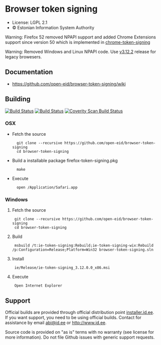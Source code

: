 # Browser token signing

 * License: LGPL 2.1
 * &copy; Estonian Information System Authority

Warning: Firefox 52 removed NPAPI support and added Chrome Extensions support since version 50 which is implemented in [chrome-token-signing](/open-eid/chrome-token-signing)

Warning: Removed Windows and Linux NPAPI code. Use [v3.12.2](https://github.com/open-eid/browser-token-signing/releases/tag/v3.12.2) release for legacy browesers.

## Documentation

 - https://github.com/open-eid/browser-token-signing/wiki

## Building
[![Build Status](https://travis-ci.org/open-eid/browser-token-signing.svg?branch=master)](https://travis-ci.org/open-eid/browser-token-signing)
[![Build Status](https://ci.appveyor.com/api/projects/status/github/open-eid/browser-token-signing?branch=master&svg=true)](https://ci.appveyor.com/project/open-eid/browser-token-signing)
[![Coverity Scan Build Status](https://scan.coverity.com/projects/3355/badge.svg)](https://scan.coverity.com/projects/3355)

### OSX

- Fetch the source

        git clone --recursive https://github.com/open-eid/browser-token-signing
        cd browser-token-signing

- Build a installable package firefox-token-signing.pkg

        make

- Execute

        open /Application/Safari.app

### Windows

1. Fetch the source

        git clone --recursive https://github.com/open-eid/browser-token-signing
        cd browser-token-signing

2. Build

        msbuild /t:ie-token-signing:Rebuild;ie-token-signing-wix:Rebuild /p:Configuration=Release;Platform=Win32 browser-token-signing.sln

3. Install

        ie/Release/ie-token-signing_3.12.0.0_x86.msi

4. Execute

        Open Internet Explorer

## Support
Official builds are provided through official distribution point [installer.id.ee](https://installer.id.ee). If you want support, you need to be using official builds. Contact for assistance by email abi@id.ee or http://www.id.ee.

Source code is provided on "as is" terms with no warranty (see license for more information). Do not file Github issues with generic support requests.
